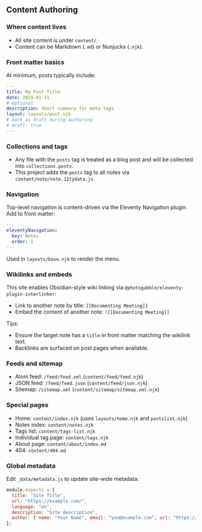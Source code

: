 ## Content Authoring

### Where content lives
- All site content is under `content/`.
- Content can be Markdown (`.md`) or Nunjucks (`.njk`).

### Front matter basics
At minimum, posts typically include:
```yaml
---
title: My Post Title
date: 2024-01-31
# optional
description: Short summary for meta tags
layout: layouts/post.njk
# mark as draft during authoring
# draft: true
---
```

### Collections and tags
- Any file with the `posts` tag is treated as a blog post and will be collected into `collections.posts`.
- This project adds the `posts` tag to all notes via `content/note/note.11tydata.js`.

### Navigation
Top-level navigation is content-driven via the Eleventy Navigation plugin. Add to front matter:
```yaml
---
eleventyNavigation:
  key: Notes
  order: 1
---
```
Used in `layouts/base.njk` to render the menu.

### Wikilinks and embeds
This site enables Obsidian-style wiki linking via `@photogabble/eleventy-plugin-interlinker`:
- Link to another note by title: `[[Documenting Meeting]]`
- Embed the content of another note: `![[Documenting Meeting]]`

Tips:
- Ensure the target note has a `title` in front matter matching the wikilink text.
- Backlinks are surfaced on post pages when available.

### Feeds and sitemap
- Atom feed: `/feed/feed.xml` (`content/feed/feed.njk`)
- JSON feed: `/feed/feed.json` (`content/feed/json.njk`)
- Sitemap: `/sitemap.xml` (`content/sitemap/sitemap.xml.njk`)

### Special pages
- Home: `content/index.njk` (uses `layouts/home.njk` and `postslist.njk`)
- Notes index: `content/notes.njk`
- Tags list: `content/tags-list.njk`
- Individual tag page: `content/tags.njk`
- About page: `content/about/index.md`
- 404: `content/404.md`

### Global metadata
Edit `_data/metadata.js` to update site-wide metadata:
```js
module.exports = {
  title: "Site Title",
  url: "https://example.com/",
  language: "en",
  description: "Site description",
  author: { name: "Your Name", email: "you@example.com", url: "https://example.com/about/" },
};
```